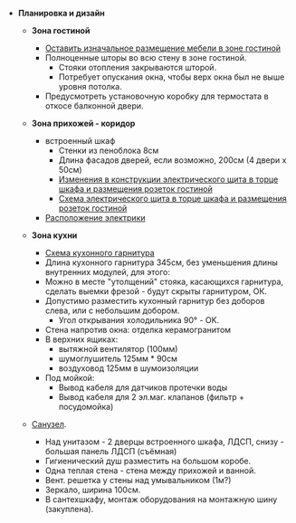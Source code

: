 * **Планировка и дизайн**

  * **Зона гостиной**
    * [Оставить изначальное размещение мебели в зоне гостиной](screenshots/living-room-1.png)
    * Полноценные шторы во всю стену в зоне гостиной.
      * Стояки отопления закрываются шторой.
      * Потребует опускания окна, чтобы верх окна был не выше уровня потолка.
    * Предусмотреть установочную коробку для термостата в откосе балконной двери.

  * **Зона прихожей - коридор**
    * встроенный шкаф
      * Стенки из пеноблока 8см
      * Длина фасадов дверей, если возможно, 200см (4 двери x 50см)
      * [Изменения в конструкции электрического щита в торце шкафа и размещения розеток гостиной](screenshots/power-distribution-cabinet-1.png)
      * [Схема электрического щита в торце шкафа и размещения розеток гостиной](../electricity/2d_plans/power_box_layout.svg)
    * [Расположение электрики](../electricity/2d_plans/corridor__s.png)

  * **Зона кухни**
    * [Схема кухонного гарнитура](2d_plans/kitchen__set.png)
    * Длина кухонного гарнитура 345см, без уменьшения длины внутренних модулей, для этого:
    * Можно в месте "утолщений" стояка, касающихся гарнитура, сделать выемки фрезой - будут скрыты гарнитуром, ОК.
    * Допустимо разместить кухонный гарнитур без доборов слева, или с небольшим добором.
      * Угол открывания холодильника 90° - OK.
    * Стена напротив окна: отделка керамогранитом
    * В верхних ящиках:
      * вытяжной вентилятор (100мм)
      * шумоглушитель 125мм * 90см
      * воздуховод 125мм в шумоизоляции
    * Под мойкой:
      * Вывод кабеля для датчиков протечки воды
      * Вывод кабеля для 2 эл.маг. клапанов (фильтр + посудомойка)

  * [Санузел](screenshots/bathroom-1.png).
    * Над унитазом - 2 дверцы встроенного шкафа, ЛДСП, снизу - большая панель ЛДСП (съёмная)
    * Гигиенический душ разместить на большом коробе.
    * Одна теплая стена - стена между прихожей и ванной.
    * Вент. решетка у стены над умывальником (1м?)
    * Зеркало, ширина 100см.
    * В сантехшкафу, монтаж оборудования на монтажную шину (закуплена).
